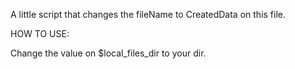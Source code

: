 A little script that changes the fileName to CreatedData on this file.

HOW TO USE:

Change the value on $local_files_dir to your dir.
